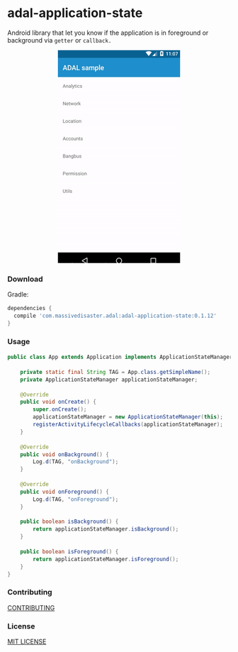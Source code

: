 # adal-application-state
Android library that let you know if the application is in foreground or background via `getter` or `callback.` 

<div align="center">
  <img src="art/adal-application-state.gif" />
</div>

### Download
Gradle:

```gradle
dependencies {
  compile 'com.massivedisaster.adal:adal-application-state:0.1.12'
}
```

### Usage
```java
public class App extends Application implements ApplicationStateManager.BackAndForegroundListener {

    private static final String TAG = App.class.getSimpleName();
    private ApplicationStateManager applicationStateManager;

    @Override
    public void onCreate() {
        super.onCreate();
        applicationStateManager = new ApplicationStateManager(this);
        registerActivityLifecycleCallbacks(applicationStateManager);
    }

    @Override
    public void onBackground() {
        Log.d(TAG, "onBackground");
    }

    @Override
    public void onForeground() {
        Log.d(TAG, "onForeground");
    }

    public boolean isBackground() {
        return applicationStateManager.isBackground();
    }

    public boolean isForeground() {
        return applicationStateManager.isForeground();
    }
}
```

### Contributing
[CONTRIBUTING](../CONTRIBUTING.md)

### License
[MIT LICENSE](../LICENSE.md)